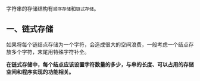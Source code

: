 
字符串的存储结构有`顺序存储`和`链式存储`。

## 一、链式存储

如果将每个链结点存储为一个字符，会造成很大的空间浪费，一般考虑一个结点存放多个字符，末尾用特殊字符补全。

**在链式存储中，每个结点应该设置字符数量的多少，与串的长度、可以占用的存储空间和程序实现的功能相关。**
